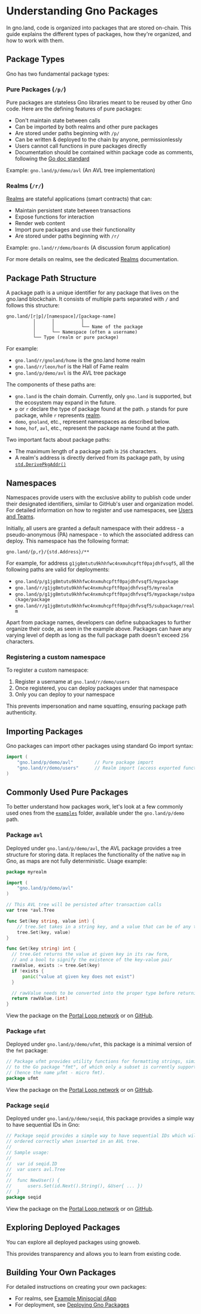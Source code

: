 # Understanding Gno Packages

In gno.land, code is organized into packages that are stored on-chain. This
guide explains the different types of packages, how they're organized, and how
to work with them.

## Package Types

Gno has two fundamental package types:

### Pure Packages (`/p/`)

Pure packages are stateless Gno libraries meant to be reused by other Gno
code. Here are the defining features of pure packages:
- Don't maintain state between calls
- Can be imported by both realms and other pure packages
- Are stored under paths beginning with `/p/`
- Can be written & deployed to the chain by anyone, permissionlessly
- Users cannot call functions in pure packages directly
- Documentation should be contained within package code as comments, following the [Go doc standard](https://tip.golang.org/doc/comment)

Example: `gno.land/p/demo/avl` (An AVL tree implementation)

### Realms (`/r/`)

[Realms](./realms.md) are stateful applications (smart contracts) that can:
- Maintain persistent state between transactions
- Expose functions for interaction
- Render web content
- Import pure packages and use their functionality
- Are stored under paths beginning with `/r/`

Example: `gno.land/r/demo/boards` (A discussion forum application)

For more details on realms, see the dedicated [Realms](./realms.md) documentation.

## Package Path Structure

A package path is a unique identifier for any package that lives on the gno.land
blockchain. It consists of multiple parts separated with `/` and follows this
structure:

```
gno.land/[r|p]/[namespace]/[package-name]
          │      │          │
          │      │          └── Name of the package
          │      └── Namespace (often a username)
          └── Type (realm or pure package)
```

For example:
- `gno.land/r/gnoland/home` is the gno.land home realm
- `gno.land/r/leon/hof` is the Hall of Fame realm
- `gno.land/p/demo/avl` is the AVL tree package

The components of these paths are:
- `gno.land` is the chain domain. Currently, only `gno.land` is supported, but the ecosystem may expand in the future.
- `p` or `r` declare the type of package found at the path. `p` stands for pure package, while `r` represents [realm](./realms.md).
- `demo`, `gnoland`, etc., represent namespaces as described below.
- `home`, `hof`, `avl`, etc., represent the package name found at the path.

Two important facts about package paths:
- The maximum length of a package path is `256` characters.
- A realm's address is directly derived from its package path, by using [`std.DerivePkgAddr()`](./gno-stdlibs.md#derivepkgaddr)

## Namespaces

Namespaces provide users with the exclusive ability to publish code under their
designated identifiers, similar to GitHub's user and organization model. For
detailed information on how to register and use namespaces,
see [Users and Teams](./users-and-teams.md).

Initially, all users are granted a default namespace with their address - a
pseudo-anonymous (PA) namespace - to which the associated address can
deploy. This namespace has the following format:
```
gno.land/{p,r}/{std.Address}/**
```

For example, for address `g1jg8mtutu9khhfwc4nxmuhcpftf0pajdhfvsqf5`, all the
following paths are valid for deployments:

- `gno.land/p/g1jg8mtutu9khhfwc4nxmuhcpftf0pajdhfvsqf5/mypackage`
- `gno.land/r/g1jg8mtutu9khhfwc4nxmuhcpftf0pajdhfvsqf5/myrealm`
- `gno.land/p/g1jg8mtutu9khhfwc4nxmuhcpftf0pajdhfvsqf5/mypackage/subpackage/package`
- `gno.land/r/g1jg8mtutu9khhfwc4nxmuhcpftf0pajdhfvsqf5/subpackage/realm`

Apart from package names, developers can define subpackages to further organize
their code, as seen in the example above. Packages can have any varying level of
depth as long as the full package path doesn't exceed `256` characters.

### Registering a custom namespace

To register a custom namespace:

1. Register a username at `gno.land/r/demo/users`
2. Once registered, you can deploy packages under that namespace
3. Only you can deploy to your namespace

This prevents impersonation and name squatting, ensuring package path authenticity.

## Importing Packages

Gno packages can import other packages using standard Go import syntax:

```go
import (
    "gno.land/p/demo/avl"        // Pure package import
    "gno.land/r/demo/users"      // Realm import (access exported functions)
)
```

## Commonly Used Pure Packages

To better understand how packages work, let's look at a few commonly used ones
from the [`examples`](https://github.com/gnolang/gno/tree/master/examples/)
folder, available under the `gno.land/p/demo` path.

### Package `avl`

Deployed under `gno.land/p/demo/avl`, the AVL package provides a tree structure
for storing data. It replaces the functionality of the native `map` in Gno, as
maps are not fully deterministic. Usage example:

```go
package myrealm

import (
	"gno.land/p/demo/avl"
)

// This AVL tree will be persisted after transaction calls
var tree *avl.Tree

func Set(key string, value int) {
	// tree.Set takes in a string key, and a value that can be of any type
	tree.Set(key, value)
}

func Get(key string) int {
  // tree.Get returns the value at given key in its raw form,
  // and a bool to signify the existence of the key-value pair
  rawValue, exists := tree.Get(key)
  if !exists {
	  panic("value at given key does not exist")
  }

  // rawValue needs to be converted into the proper type before returning it
  return rawValue.(int)
}
```

View the package on the [Portal Loop network](https://gno.land/p/demo/avl)
or on [GitHub](https://github.com/gnolang/gno/tree/master/examples/gno.land/p/demo/avl).

### Package `ufmt`

Deployed under `gno.land/p/demo/ufmt`, this package is a minimal version of the
`fmt` package:

```go
// Package ufmt provides utility functions for formatting strings, similarly
// to the Go package "fmt", of which only a subset is currently supported
// (hence the name µfmt - micro fmt).
package ufmt
```

View the package on the [Portal Loop network](https://gno.land/p/demo/ufmt) or
on [GitHub](https://github.com/gnolang/gno/tree/master/examples/gno.land/p/demo/ufmt).

### Package `seqid`

Deployed under `gno.land/p/demo/seqid`, this package provides a simple way to
have sequential IDs in Gno:

```go
// Package seqid provides a simple way to have sequential IDs which will be
// ordered correctly when inserted in an AVL tree.
//
// Sample usage:
//
//	var id seqid.ID
//	var users avl.Tree
//
//	func NewUser() {
//		users.Set(id.Next().String(), &User{ ... })
//	}
package seqid
```

View the package on the [Portal Loop network](https://gno.land/p/demo/seqid) or
on [GitHub](https://github.com/gnolang/gno/tree/master/examples/gno.land/p/demo/seqid).

## Exploring Deployed Packages

You can explore all deployed packages using gnoweb.

<!--XXX: link to package listing when the feature will be released.-->

This provides transparency and allows you to learn from existing code.

## Building Your Own Packages

For detailed instructions on creating your own packages:

- For realms, see [Example Minisocial dApp](../builders/example-minisocial-dapp.md)
- For deployment, see [Deploying Gno Packages](../builders/deploy-packages.md)
